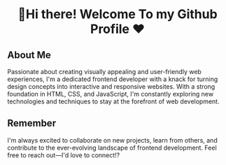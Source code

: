 <h1 align="center">👋Hi there! Welcome To my Github Profile ♥</h1>



## About Me
Passionate about creating visually appealing and user-friendly web experiences, I'm a dedicated frontend developer with a knack for turning design concepts into interactive and responsive websites. With a strong foundation in HTML, CSS, and JavaScript, I'm constantly exploring new technologies and techniques to stay at the forefront of web development.


## Remember
I'm always excited to collaborate on new projects, learn from others, and contribute to the ever-evolving landscape of frontend development. Feel free to reach out—I'd love to connect!?
